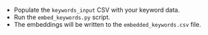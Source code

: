 - Populate the `keywords_input` CSV with your keyword data.
- Run the `embed_keywords.py` script.
- The embeddings will be written to the `embedded_keywords.csv` file.